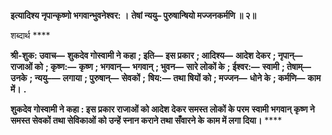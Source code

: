 **इत्यादिश्य नृपान्कृष्णो भगवान्भुवनेश्वर: ।** **तेषां न्ययु– पुरुषान्षियो मज्जनकर्मणि ॥ २॥** 

शब्दार्थ **** 

**श्री-शुक: उवाच—** **शुकदेव गोस्वामी ने कहा** **; इति—** **इस प्रकार** **; आदिश्य—** **आदेश देकर** **; नृपान्—** **राजाओं को** **; कृष्ण:—** **कृष्ण** **; भगवान्—** **भगवान्** **; भुवन—** **सारे लोकों के** **; ईश्वर:—** **स्वामी** **; तेषाम्—** **उनके** **; न्ययु–—** **लगाया** **; पुरुषान्—** **सेवकों** **;** **षिय:—** **तथा षियों को** **; मज्जन—** **धोने के** **; कर्मणि—** **काम में।** **.** 

**शुकदेव गोस्वामी ने कहा : इस प्रकार राजाओं को आदेश देकर समस्त लोकों के परम** **स्वामी भगवान् कृष्ण ने समस्त सेवकों तथा सेविकाओं को उन्हें स्नान कराने तथा सँवारने के** **काम में लगा दिया।** **** 